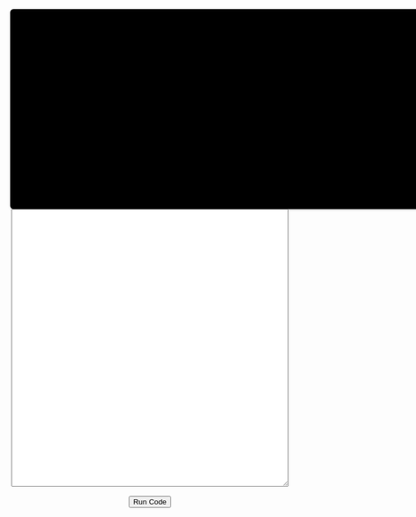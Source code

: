 <style>
    .editor {
        width: 80vw;
        height: 600px;
        background-color: black;
        border-radius: 6px;
        box-shadow: 0 2px 2px 0 rgba(0, 0, 0, 0.14), 0 1px 5px 0 rgba(0, 0, 0, 0.12), 0 3px 1px -2px rgba(0, 0, 0, 0.2);
        font-family: 'Source Code Pro', monospace;
        font-size: 14px;
        font-weight: 400;
        height: 340px;
        letter-spacing: normal;
        line-height: 20px;
        padding: 10px;
        tab-size: 4;
    }
    
</style>

<script type="module">
  import {CodeJar} from 'https://medv.io/codejar/codejar.js'
</script>

<form>
    <center>
    <div id="editor" class="editor"></div>
    <script>
    let jar = CodeJar(document.querySelector('.editor'), hljs.highlightElement)
    </script>
    <textarea id="code" style="width: 500px; height: 500px;"></textarea>
    <br/><br/>
    <button type="button" onclick="runCode()">Run Code</button>
    </center>
</form>

<script>

    document.getElementById("code").style.width = "80vw";

    function runCode() {
	const API_URL = 'https://judge0-ce.p.rapidapi.com/';
	var code = document.getElementById("code").value;

	const headers = {
		'content-type': 'application/json',
		'x-rapidapi-key': 'cd81236483mshbc05c3041f1ca4cp1cfad3jsnb28e0b499ace',
		'x-rapidapi-host': 'judge0-ce.p.rapidapi.com',
	};

	const data = {
		source_code: code,
		language_id: 62, // Java language ID
		stdin: '',
	};

	fetch(API_URL + 'submissions', {
		method: 'POST',
		headers: headers,
		body: JSON.stringify(data),
	})
		.then((response) => response.json())
		.then((data) => {
			const submissionId = data.token;
			// Poll for submission status until it's completed
			let interval = setInterval(() => {
				fetch(API_URL + `submissions/${submissionId}?base64_encoded=true`, {
					headers: headers,
				})
					.then((response) => response.json())
					.then((data) => {
						if (data.status.id <= 2) {
							// Status is either "queued" or "processing"
							console.log('Status: ' + data.status.description);
						} else {
							clearInterval(interval);
							const output = atob(data.stdout);
							console.log('Output: ' + output);
						}
					})
					.catch((error) => {
						console.error(error);
					});
			}, 1000);
		})
		.catch((error) => {
			console.error(error);
		});
}
</script>

